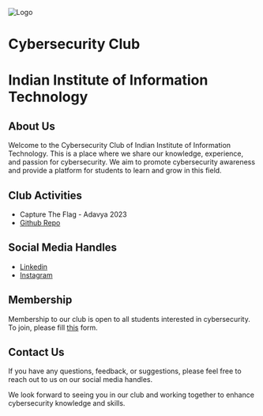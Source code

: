 ![Logo](https://media.licdn.com/dms/image/C560BAQGR_di7sPyznQ/company-logo_200_200/0/1673539874546?e=1691020800&v=beta&t=tbysvMmkvJ3-KHEiWmcqFzu0O27pzMAX0pM8kWL0Sqs)
# Cybersecurity Club 
# Indian Institute of Information Technology


## About Us

Welcome to the Cybersecurity Club of Indian Institute of Information Technology. This is a place where we share our knowledge, experience, and passion for cybersecurity. We aim to promote cybersecurity awareness and provide a platform for students to learn and grow in this field.

## Club Activities

- Capture The Flag - Adavya 2023
- [Github Repo](https://github.com/unworld11/ApoorvCTF-23-Writeups)

## Social Media Handles

- [Linkedin](https://www.linkedin.com/company/csyclub-iiitkottayam/)
- [Instagram](https://instagram.com/csyclub_iiitkottayam?igshid=ZWIzMWE5ZmU3Zg==)

## Membership

Membership to our club is open to all students interested in cybersecurity. To join, please fill [this](https://accounts.google.com/v3/signin/confirmidentifier?dsh=S-502729423:1682795151328926&authuser=1&continue=https://docs.google.com/forms/u/1/d/e/1FAIpQLSdbgaam8ly9Lbgp7OOmNUjUMJsgwVSQcn1I7Y-PD--deNh6OQ/viewform?usp%3Dsend_form&followup=https://docs.google.com/forms/u/1/d/e/1FAIpQLSdbgaam8ly9Lbgp7OOmNUjUMJsgwVSQcn1I7Y-PD--deNh6OQ/viewform?usp%3Dsend_form&ifkv=Af_xneHCIJGmc13jGyRkmLFNUgP0rH-TwHz86vgc9LXRJRepZYb7F1ru5Wb2ez6K_eyhBuhp0SPVdQ&ltmpl=forms&osid=1&passive=1209600&service=wise&flowName=GlifWebSignIn&flowEntry=ServiceLogin) form.

## Contact Us

If you have any questions, feedback, or suggestions, please feel free to reach out to us on our social media handles.

We look forward to seeing you in our club and working together to enhance cybersecurity knowledge and skills.
